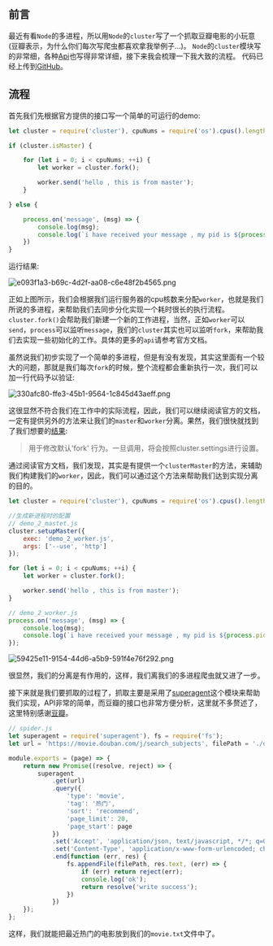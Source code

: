 ## 前言
最近有看`Node`的多进程，所以用`Node`的`cluster`写了一个抓取豆瓣电影的小玩意(豆瓣表示，为什么你们每次写爬虫都喜欢拿我举例子...)。
`Node`的`cluster`模块写的非常细，各种[Api](http://nodejs.cn/api/cluster.html#cluster_cluster)也写得非常详细，接下来我会梳理一下我大致的流程。
代码已经上传到[GitHub](https://github.com/nineyang/simpleSpider)。

## 流程
首先我们先根据官方提供的接口写一个简单的可运行的demo:
```javascript
let cluster = require('cluster'), cpuNums = require('os').cpus().length;

if (cluster.isMaster) {

    for (let i = 0; i < cpuNums; ++i) {
        let worker = cluster.fork();

        worker.send('hello , this is from master');
    }

} else {

    process.on('message', (msg) => {
        console.log(msg);
        console.log(`i have received your message , my pid is ${process.pid}`);
    })
}
```
运行结果:

![e093f1a3-b69c-4d2f-aa08-c6e48f2b4565.png][1]

正如上图所示，我们会根据我们运行服务器的cpu核数来分配`worker`，也就是我们所说的多进程，来帮助我们去同步分化实现一个耗时很长的执行流程。
`cluster.fork()`会帮助我们新建一个新的工作进程，当然，正如`worker`可以`send`，`process`可以监听`message`，我们的`cluster`其实也可以监听`fork`，来帮助我们去实现一些初始化的工作。具体的更多的`api`请参考官方文档。

虽然说我们初步实现了一个简单的多进程，但是有没有发现，其实这里面有一个较大的问题，那就是我们每次`fork`的时候，整个流程都会重新执行一次，我们可以加一行代码予以验证:

![330afc80-ffe3-45b1-9564-1c845d43aeff.png][2]

这很显然不符合我们在工作中的实际流程，因此，我们可以继续阅读官方的文档，一定有提供另外的方法来让我们的`master`和`worker`分离。果然，我们很快就找到了我们想要的[结果](http://nodejs.cn/api/cluster.html#cluster_cluster_setupmaster_settings):
>用于修改默认'fork' 行为。一旦调用，将会按照cluster.settings进行设置。

通过阅读官方文档，我们发现，其实是有提供一个`clusterMaster`的方法，来辅助我们构建我们的`worker`，因此，我们可以通过这个方法来帮助我们达到实现分离的目的。

```javascript
let cluster = require('cluster'), cpuNums = require('os').cpus().length;

//生成新进程时的配置
// demo_2_mastet.js
cluster.setupMaster({
    exec: 'demo_2_worker.js',
    args: ['--use', 'http']
});

for (let i = 0; i < cpuNums; ++i) {
    let worker = cluster.fork();

    worker.send('hello , this is from master');
}
```

```javascript
// demo_2_worker.js
process.on('message', (msg) => {
    console.log(msg);
    console.log(`i have received your message , my pid is ${process.pid}`);
});
```

![59425e11-9154-44d6-a5b9-591f4e76f292.png][3]


很显然，我们的分离是有作用的，这样，我们离我们的多进程爬虫就又进了一步。

接下来就是我们要抓取的过程了，抓取主要是采用了[superagent](https://cnodejs.org/topic/5378720ed6e2d16149fa16bd)这个模块来帮助我们实现，API非常的简单，而豆瓣的接口也非常方便分析，这里就不多赘述了，这里特别感谢[豆瓣](https://www.douban.com/)。

```javascript
// spider.js
let superagent = require('superagent'), fs = require('fs');
let url = 'https://movie.douban.com/j/search_subjects', filePath = './data/movie.txt';

module.exports = (page) => {
    return new Promise((resolve, reject) => {
        superagent
            .get(url)
            .query({
                'type': 'movie',
                'tag': '热门',
                'sort': 'recommend',
                'page_limit': 20,
                'page_start': page
            })
            .set('Accept', 'application/json, text/javascript, */*; q=0.01')
            .set('Content-Type', 'application/x-www-form-urlencoded; charset=UTF-8')
            .end(function (err, res) {
                fs.appendFile(filePath, res.text, (err) => {
                    if (err) return reject(err);
                    console.log('ok');
                    return resolve('write success');
                })
            })
    });
};

```
这样，我们就能把最近热门的电影放到我们的`movie.txt`文件中了。


  [1]: http://www.hellonine.top/usr/uploads/2017/07/4227312634.png
  [2]: http://www.hellonine.top/usr/uploads/2017/07/346284658.png
  [3]: http://www.hellonine.top/usr/uploads/2017/07/1524304654.png